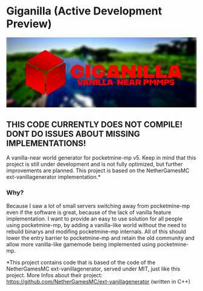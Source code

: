 # Giganilla (Active Development Preview)

![Giganilla Banner](https://github.com/DerCooleVonDem/Giganilla/blob/main/repoassets/Giganilla%20Banner.png?raw=true)


## THIS CODE CURRENTLY DOES NOT COMPILE! DONT DO ISSUES ABOUT MISSING IMPLEMENTATIONS!

A vanilla-near world generator for pocketmine-mp v5. Keep in mind that this project is still under development and is not fully optimized, but further improvements are planned.
This project is based on the NetherGamesMC ext-vanillagenerator implementation.*

### Why?
Because I saw a lot of small servers switching away from pocketmine-mp even if the software is great, because of the lack of vanilla feature implementation.
I want to provide an easy to use solution for all people using pocketmine-mp, by adding a vanilla-like world without the need to rebuild binarys and modifing pocketmine-mp internals.
All of this should lower the entry barrier to pocketmine-mp and retain the old community and allow more vanilla-like gamemode being implemented using pocketmine-mp. 

  *This project contains code that is based of the code of the NetherGamesMC ext-vanillagenerator, served under MIT, just like this project.
   More Infos about their project: https://github.com/NetherGamesMC/ext-vanillagenerator (written in C++)
